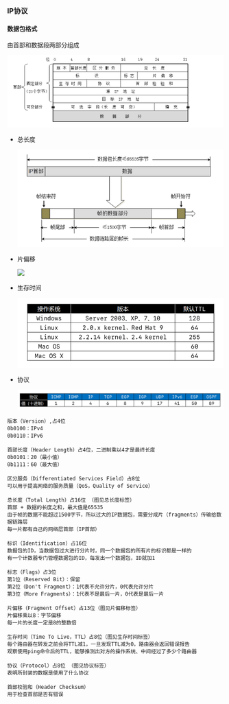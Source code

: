 ### IP协议

#### 数据包格式

由首部和数据段两部分组成

![](images/network_network_data_package.png)

+ 总长度

  ![](images/network_network_total_length.png)

+ 片偏移

  ![](C:/Users/lijie/Desktop/ProgramNotes/Network/images/network_network_offest.png)

+ 生存时间

  ![](images/network_network_surivial_time.png)

+ 协议

  ![](images/network_network_protocol.png)

```
版本（Version）,占4位
0b0100：IPv4
0b0110：IPv6

首部长度（Header Length）占4位，二进制乘以4才是最终长度
0b0101：20（最小值）
0b1111：60（最大值）

区分服务（Differentiated Services Field）占8位
可以用于提高网络的服务质量（QoS，Quality of Service）

总长度（Total Length）占16位 （图见总长度标签）
首部 + 数据的长度之和，最大值是65535
由于帧的数据不能超过1500字节，所以过大的IP数据包，需要分成片（fragments）传输给数据链路层
每一片都有自己的网络层首部（IP首部）

标识（Identification）占16位
数据包的ID，当数据包过大进行分片时，同一个数据包的所有片的标识都是一样的
有一个计数器专门管理数据包的ID，每发出一个数据包，ID就加1

标志（Flags）占3位
第1位（Reserved Bit）：保留
第2位（Don't Fragment）：1代表不允许分片，0代表允许分片
第3位（More Fragments）：1代表不是最后一片，0代表是最后一片

片偏移（Fragment Offset）占13位（图见片偏移标签）
片偏移乘以8：字节偏移
每一片的长度一定是8的整数倍

生存时间（Time To Live，TTL）占8位（图见生存时间标签）
每个路由器在转发之前会将TTL减1，一旦发现TTL减为0，路由器会返回错误报告
观察使用ping命令后的TTL，能够推测出对方的操作系统、中间经过了多少个路由器

协议（Protocol）占8位 （图见协议标签）
表明所封装的数据是使用了什么协议

首部校验和（Header Checksum）
用于检查首部是否有错误
```
